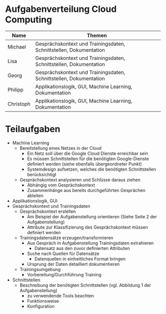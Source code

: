 # Aufgabenverteilung Cloud Computing


|Name|Themen  |
|--|--|
| Michael|Gesprächskontext und Trainingsdaten, Schnittstellen, Dokumentation |
|Lisa|Gesprächskontext und Trainingsdaten, Schnittstellen, Dokumentation  |
|Georg|Gesprächskontext und Trainingsdaten, Schnittstellen, Dokumentation  |
|Philipp|Applikationslogik, GUI, Machine Learning, Dokumentation|
|Christoph|Applikationslogik, GUI, Machine Learning, Dokumentation |



# Teilaufgaben
-   Machine Learning
	-   Bereitstellung eines Netzes in der Cloud
		-   Ein Netz soll über die Google Cloud Dienste erreichbar sein
		-   Es müssen Schnittstellen für die benötigten Google-Dienste definiert werden (siehe ebenfalls übergeordneter Punkt)
		-   Systemdesign aufsetzen, welches die benötigten Schnittstellen berücksichtigt
	-   Gesprächskontext analysieren und Schlüsse daraus ziehen
		-   Abhängig vom Gesprächskontext
		-   Zusammenhänge aus bereits durchgeführten Gesprächen ableiten
- Applikationslogik, GUI
- Gesprächskontext und Trainingsdaten
	- Gesprächskontext erstellen
		- Am Beispiel der Aufgabenstellung orientieren (Siehe Seite 2 der Aufgabenstellung)
		- Attribute zur Klassifizierung des Gesprächskontext müssen definiert werden
	-   Trainingsdatensätze erzeugen/transformieren
		-   Aus Gespräch in Aufgabenstellung Trainingsdaten extrahieren
			- Datensatz aus den zuvor definierten Attributen
		-   Suche nach Quellen für Datensätze
			- Datenquellen in einheitliches Format bringen
		-   Ursprung der Daten detailliert dokumentieren
	-   Trainingsumgebung
		-   Vorbereitung/Durchführung Training
-   Schnittstellen
	-   Beschreibung der benötigten Schnittstellen (vgl. Abbildung 1 der Aufgabenstellung)
		- zu verwendende Tools beachten
		- Funktionsweise
		- Konfiguration

